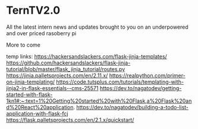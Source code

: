# TernTV2.0
All the latest intern news and updates brought to you on an underpowered and over priced rasoberry pi

More to come

temp links: 
https://hackersandslackers.com/flask-jinja-templates/
https://github.com/hackersandslackers/flask-jinja-tutorial/blob/master/flask_jinja_tutorial/routes.py
https://jinja.palletsprojects.com/en/2.11.x/
https://realpython.com/primer-on-jinja-templating/
https://code.tutsplus.com/tutorials/templating-with-jinja2-in-flask-essentials--cms-25571
https://dev.to/nagatodev/getting-started-with-flask-1kn1#:~:text=1%20Getting%20started%20with%20Flask,a%20Flask%20and%20React%20application.
https://dev.to/nagatodev/building-a-todo-list-application-with-flask-fcj
https://flask.palletsprojects.com/en/2.1.x/quickstart/
